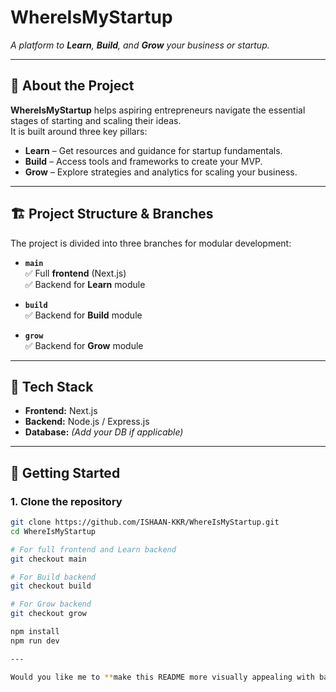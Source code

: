 # WhereIsMyStartup

*A platform to **Learn**, **Build**, and **Grow** your business or startup.*

---

## 🚀 About the Project

**WhereIsMyStartup** helps aspiring entrepreneurs navigate the essential stages of starting and scaling their ideas.  
It is built around three key pillars:

- **Learn** – Get resources and guidance for startup fundamentals.
- **Build** – Access tools and frameworks to create your MVP.
- **Grow** – Explore strategies and analytics for scaling your business.

---

## 🏗️ Project Structure & Branches

The project is divided into three branches for modular development:

- **`main`**  
  ✅ Full **frontend** (Next.js)  
  ✅ Backend for **Learn** module  

- **`build`**  
  ✅ Backend for **Build** module  

- **`grow`**  
  ✅ Backend for **Grow** module  

---

## 📂 Tech Stack

- **Frontend:** Next.js  
- **Backend:** Node.js / Express.js  
- **Database:** *(Add your DB if applicable)*  

---

## 🔗 Getting Started

### 1. Clone the repository
```bash
git clone https://github.com/ISHAAN-KKR/WhereIsMyStartup.git
cd WhereIsMyStartup

# For full frontend and Learn backend
git checkout main

# For Build backend
git checkout build

# For Grow backend
git checkout grow

npm install
npm run dev

---

Would you like me to **make this README more visually appealing with badges (e.g., Next.js, Node.js, License, PRs Welcome) and an architecture diagram**? Or keep it purely minimal text?
